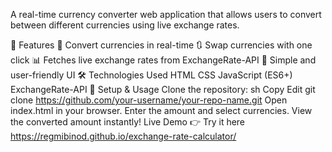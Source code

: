 A real-time currency converter web application that allows users to convert between different currencies using live exchange rates.

🚀 Features
🔄 Convert currencies in real-time
🔃 Swap currencies with one click
📊 Fetches live exchange rates from ExchangeRate-API
🎨 Simple and user-friendly UI
🛠️ Technologies Used
HTML
CSS
JavaScript (ES6+)
ExchangeRate-API
📌 Setup & Usage
Clone the repository:
sh
Copy
Edit
git clone https://github.com/your-username/your-repo-name.git
Open index.html in your browser.
Enter the amount and select currencies.
View the converted amount instantly!
 Live Demo
👉 Try it here https://regmibinod.github.io/exchange-rate-calculator/
